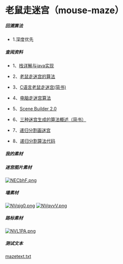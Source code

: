 # 老鼠走迷宫（mouse-maze）

##### 回溯算法

* 1.深度优先

##### 查阅资料

* 1、[栈详解与java实现](https://www.cnblogs.com/fzz9/p/8167546.html)

* 2、[老鼠走迷宫的算法](https://wenku.baidu.com/view/d8eb93b6a32d7375a517804f.html)

* 3、[C语言老鼠走迷宫(简书)](https://www.jianshu.com/p/44c2dbd5bdf1)

* 4、[电脑走迷宫算法](https://wenku.baidu.com/view/d8eb93b6a32d7375a517804f.html)

* 5、[Scene Builder 2.0](https://code.makery.ch/zh-cn/library/javafx-tutorial/part1/)

* 6、[三种迷宫生成的算法概述（简书）](https://www.jianshu.com/p/f643b0a0b887)

* 7、[递归分割画迷宫](https://blog.csdn.net/yutianzuijin/article/details/52078340?ops_request_misc=%257B%2522request%255Fid%2522%253A%2522159252843119724839226380%2522%252C%2522scm%2522%253A%252220140713.130102334..%2522%257D&request_id=159252843119724839226380&biz_id=0&utm_medium=distribute.pc_search_result.none-task-blog-2~all~first_rank_v2~rank_v25-1-52078340.nonecase&utm_term=%E9%80%92%E5%BD%92%E5%9B%9E%E6%BA%AF%E7%94%9F%E6%88%90%E8%BF%B7%E5%AE%AB)

* 8、[递归分割算法代码](http://www.jeepxie.net/article/595815.html)

##### 我的素材

##### 迷宫图片素材
[![NECbhF.png](https://s1.ax1x.com/2020/06/17/NECbhF.png)](https://imgchr.com/i/NECbhF)

##### 墙素材
[![NVqjg0.png](https://s1.ax1x.com/2020/06/17/NVqjg0.png)](https://imgchr.com/i/NVqjg0)
[![NVqvvV.png](https://s1.ax1x.com/2020/06/17/NVqvvV.png)](https://imgchr.com/i/NVqvvV)

##### 路标素材

[![NVL1PA.png](https://s1.ax1x.com/2020/06/17/NVL1PA.png)](https://imgchr.com/i/NVL1PA)

##### 测试文本
[mazetext.txt](https://github.com/UniqueYou/mouse-maze/blob/master/mazetext.txt)





